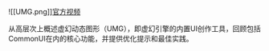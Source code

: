 ![[UMG.png]][官方视频](https://dev.epicgames.com/community/learning/tutorials/zrVZ/unreal-engine-begin-play-umg?source=0w)

从高层次上概述虚幻动态图形（UMG），即虚幻引擎的内置UI创作工具，回顾包括CommonUI在内的核心功能，并提供优化提示和最佳实践。